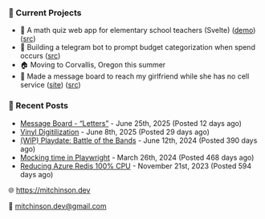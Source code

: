 ### 📌 Current Projects
- 📝 A math quiz web app for elementary school teachers (Svelte) ([demo](https://quiz-staging.mitchinson.dev/)) ([src](https://github.com/bmitchinson/budget-entry))
- 💸 Building a telegram bot to prompt budget categorization when spend occurs ([src](https://github.com/bmitchinson/sms-accountant))
- 🏠 Moving to Corvallis, Oregon this summer
- 💌 Made a message board to reach my girlfriend while she has no cell service ([site](https://letters.mitchinson.dev/)) ([src](https://github.com/bmitchinson/letters))

### 📝 Recent Posts

- [Message Board - “Letters”](https://blog.mitchinson.dev/letters) - June 25th, 2025 (Posted 12 days ago)
- [Vinyl Digitilization](https://blog.mitchinson.dev/vinyl) - June 8th, 2025 (Posted 29 days ago)
- [(WIP) Playdate: Battle of the Bands](https://blog.mitchinson.dev/playdate-dev-one) - June 12th, 2024 (Posted 390 days ago)
- [Mocking time in Playwright](https://blog.mitchinson.dev/playwright-mock-time) - March 26th, 2024 (Posted 468 days ago)
- [Reducing Azure Redis 100% CPU](https://blog.mitchinson.dev/redis-cpu) - November 21st, 2023 (Posted 594 days ago)

🌐 https://mitchinson.dev

💌 mitchinson.dev@gmail.com